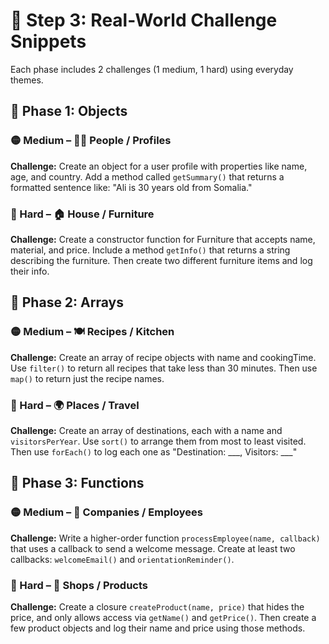 # 🔧 Step 3: Real-World Challenge Snippets

Each phase includes 2 challenges (1 medium, 1 hard) using everyday themes.

## 📘 Phase 1: Objects
### 🟡 Medium – 🧍‍♀️ People / Profiles
**Challenge:** Create an object for a user profile with properties like name, age, and country. Add a method called `getSummary()` that returns a formatted sentence like: "Ali is 30 years old from Somalia."

### 🔴 Hard – 🏠 House / Furniture
**Challenge:** Create a constructor function for Furniture that accepts name, material, and price. Include a method `getInfo()` that returns a string describing the furniture. Then create two different furniture items and log their info.

## 📗 Phase 2: Arrays
### 🟡 Medium – 🍽️ Recipes / Kitchen
**Challenge:** Create an array of recipe objects with name and cookingTime. Use `filter()` to return all recipes that take less than 30 minutes. Then use `map()` to return just the recipe names.

### 🔴 Hard – 🌍 Places / Travel
**Challenge:** Create an array of destinations, each with a name and `visitorsPerYear`. Use `sort()` to arrange them from most to least visited. Then use `forEach()` to log each one as "Destination: ___, Visitors: ___"

## 📙 Phase 3: Functions
### 🟡 Medium – 💼 Companies / Employees
**Challenge:** Write a higher-order function `processEmployee(name, callback)` that uses a callback to send a welcome message. Create at least two callbacks: `welcomeEmail()` and `orientationReminder()`.

### 🔴 Hard – 🏪 Shops / Products
**Challenge:** Create a closure `createProduct(name, price)` that hides the price, and only allows access via `getName()` and `getPrice()`. Then create a few product objects and log their name and price using those methods.

